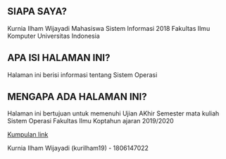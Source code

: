## SIAPA SAYA?
Kurnia Ilham Wijayadi
Mahasiswa Sistem Informasi 2018 
Fakultas Ilmu Komputer 
Universitas Indonesia

## APA ISI HALAMAN INI?
Halaman ini berisi informasi tentang Sistem Operasi

## MENGAPA ADA HALAMAN INI?
Halaman ini bertujuan untuk memenuhi Ujian AKhir Semester mata kuliah Sistem Operasi Fakultas Ilmu Koptahun ajaran 2019/2020

[Kumpulan link](URLs/)

Kurnia Ilham Wijayadi (kurilham19) - 1806147022
